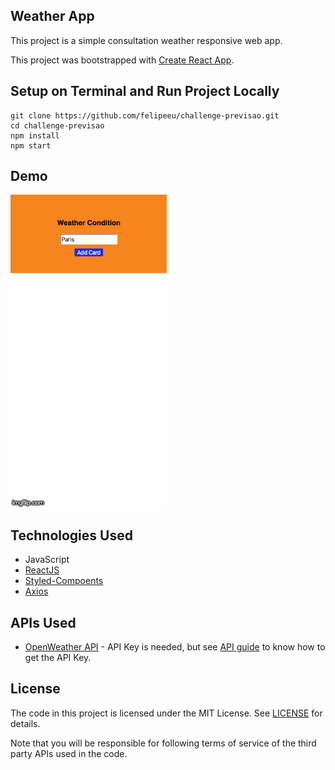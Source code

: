 ## Weather App
This project is a simple consultation weather responsive web app. 

This project was bootstrapped with [Create React App](https://github.com/facebookincubator/create-react-app).

## Setup on Terminal and Run Project Locally
```terminal
git clone https://github.com/felipeeu/challenge-previsao.git
cd challenge-previsao
npm install
npm start
```
## Demo
![](addingCards.gif)

## Technologies Used
* JavaScript
* [ReactJS](https://reactjs.org/)
* [Styled-Compoents](https://styled-components.com/)
* [Axios](https://github.com/axios/axios)


## APIs Used
* [OpenWeather API](https://openweathermap.org/api) -  API Key is needed, but see [API guide](https://openweathermap.org/guide) to know how to get the API Key.



## License

The code in this project is licensed under the MIT License. See [LICENSE](LICENSE) for details.

Note that you will be responsible for following terms of service of the third party APIs used in the code. 



